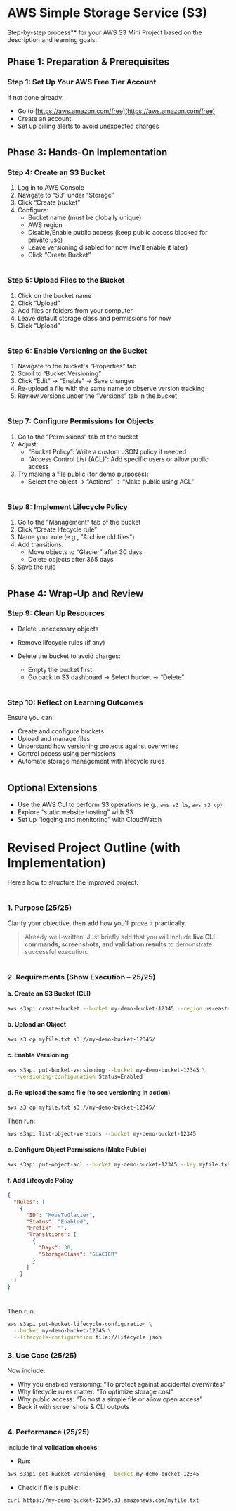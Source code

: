# AWS Simple Storage Service (S3)
Step-by-step process** for your AWS S3 Mini Project based on the description and learning goals:
## Phase 1: Preparation & Prerequisites
### Step 1: Set Up Your AWS Free Tier Account
If not done already:
* Go to [https://aws.amazon.com/free](https://aws.amazon.com/free)
* Create an account
* Set up billing alerts to avoid unexpected charges
#
## Phase 3: Hands-On Implementation
### Step 4: Create an S3 Bucket
1. Log in to AWS Console
2. Navigate to “S3” under “Storage”
3. Click “Create bucket”
4. Configure:
   * Bucket name (must be globally unique)
   * AWS region
   * Disable/Enable public access (keep public access blocked for private use)
   * Leave versioning disabled for now (we’ll enable it later)
   * Click “Create Bucket”
#
### Step 5: Upload Files to the Bucket
1. Click on the bucket name
2. Click “Upload”
3. Add files or folders from your computer
4. Leave default storage class and permissions for now
5. Click “Upload”
#
### Step 6: Enable Versioning on the Bucket

1. Navigate to the bucket's “Properties” tab
2. Scroll to “Bucket Versioning”
3. Click “Edit” → “Enable” → Save changes
4. Re-upload a file with the same name to observe version tracking
5. Review versions under the “Versions” tab in the bucket
#
### Step 7: Configure Permissions for Objects
1. Go to the “Permissions” tab of the bucket
2. Adjust:
   * “Bucket Policy”: Write a custom JSON policy if needed
   * “Access Control List (ACL)”: Add specific users or allow public access
3. Try making a file public (for demo purposes):
   * Select the object → “Actions” → “Make public using ACL”
#
### Step 8: Implement Lifecycle Policy
1. Go to the “Management” tab of the bucket
2. Click “Create lifecycle rule”
3. Name your rule (e.g., "Archive old files")
4. Add transitions:
   * Move objects to “Glacier” after 30 days
   * Delete objects after 365 days
5. Save the rule
#
## Phase 4: Wrap-Up and Review
### Step 9: Clean Up Resources
* Delete unnecessary objects
* Remove lifecycle rules (if any)
* Delete the bucket to avoid charges:

  * Empty the bucket first
  * Go back to S3 dashboard → Select bucket → “Delete”
#
### Step 10: Reflect on Learning Outcomes
Ensure you can:
* Create and configure buckets
* Upload and manage files
* Understand how versioning protects against overwrites
* Control access using permissions
* Automate storage management with lifecycle rules
#
## Optional Extensions
* Use the AWS CLI to perform S3 operations (e.g., `aws s3 ls`, `aws s3 cp`)
* Explore “static website hosting” with S3
* Set up “logging and monitoring” with CloudWatch

# Revised Project Outline (with Implementation)
Here’s how to structure the improved project:
#
### 1. Purpose (25/25)
Clarify your objective, then add how you'll prove it practically.
> Already well-written. Just briefly add that you will include **live CLI commands, screenshots, and validation results** to demonstrate successful execution.
#
### 2. Requirements (Show Execution – 25/25)
#### a. Create an S3 Bucket (CLI)
```bash
aws s3api create-bucket --bucket my-demo-bucket-12345 --region us-east-1
```
#### b. **Upload an Object**
```bash
aws s3 cp myfile.txt s3://my-demo-bucket-12345/
```
#### c. **Enable Versioning**
```bash
aws s3api put-bucket-versioning --bucket my-demo-bucket-12345 \
  --versioning-configuration Status=Enabled
```
#### d. **Re-upload the same file (to see versioning in action)**
```bash
aws s3 cp myfile.txt s3://my-demo-bucket-12345/
```
Then run:
```bash
aws s3api list-object-versions --bucket my-demo-bucket-12345
```
#### e. **Configure Object Permissions (Make Public)**
```bash
aws s3api put-object-acl --bucket my-demo-bucket-12345 --key myfile.txt --acl public-read
```
#### f. **Add Lifecycle Policy**
```json
{
  "Rules": [
    {
      "ID": "MoveToGlacier",
      "Status": "Enabled",
      "Prefix": "",
      "Transitions": [
        {
          "Days": 30,
          "StorageClass": "GLACIER"
        }
      ]
    }
  ]
}
```
#
Then run:
```bash
aws s3api put-bucket-lifecycle-configuration \
  --bucket my-demo-bucket-12345 \
  --lifecycle-configuration file://lifecycle.json
```
### **3. Use Case (25/25)**
Now include:
* Why you enabled versioning: “To protect against accidental overwrites”
* Why lifecycle rules matter: “To optimize storage cost”
* Why public access: “To host a simple file or allow open access”
* Back it with screenshots & CLI outputs
#
### **4. Performance (25/25)**
Include final **validation checks**:
* Run:
```bash
aws s3api get-bucket-versioning --bucket my-demo-bucket-12345
```
* Check if file is public:
```bash
curl https://my-demo-bucket-12345.s3.amazonaws.com/myfile.txt
```
